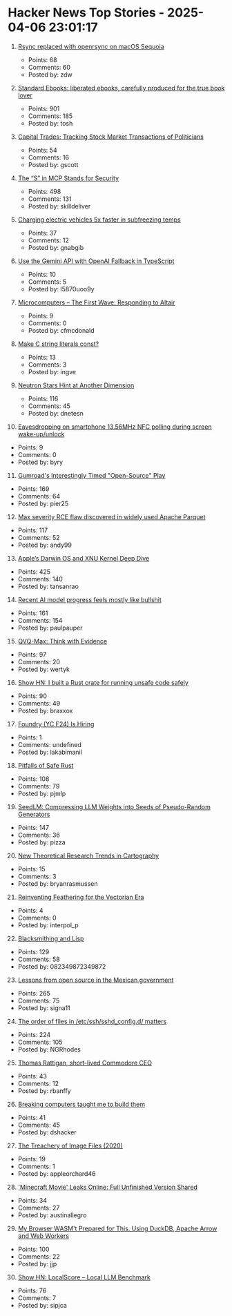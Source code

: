 # Hacker News Top Stories - 2025-04-06 23:01:17

1. [Rsync replaced with openrsync on macOS Sequoia](https://derflounder.wordpress.com/2025/04/06/rsync-replaced-with-openrsync-on-macos-sequoia/)
   - Points: 68
   - Comments: 60
   - Posted by: zdw

2. [Standard Ebooks: liberated ebooks, carefully produced for the true book lover](https://standardebooks.org)
   - Points: 901
   - Comments: 185
   - Posted by: tosh

3. [Capital Trades: Tracking Stock Market Transactions of Politicians](https://www.capitoltrades.com/)
   - Points: 54
   - Comments: 16
   - Posted by: gscott

4. [The “S” in MCP Stands for Security](https://elenacross7.medium.com/%EF%B8%8F-the-s-in-mcp-stands-for-security-91407b33ed6b)
   - Points: 498
   - Comments: 131
   - Posted by: skilldeliver

5. [Charging electric vehicles 5x faster in subfreezing temps](https://news.umich.edu/charging-electric-vehicles-5x-faster-in-subfreezing-temps/)
   - Points: 37
   - Comments: 12
   - Posted by: gnabgib

6. [Use the Gemini API with OpenAI Fallback in TypeScript](https://sometechblog.com/posts/try-gemini-api-with-openai-fallback/)
   - Points: 10
   - Comments: 5
   - Posted by: l5870uoo9y

7. [Microcomputers – The First Wave: Responding to Altair](https://technicshistory.com/2025/04/06/microcomputers-the-first-wave-responding-to-altair/)
   - Points: 9
   - Comments: 0
   - Posted by: cfmcdonald

8. [Make C string literals const?](https://gustedt.wordpress.com/2025/04/06/make-c-string-literals-const/)
   - Points: 13
   - Comments: 3
   - Posted by: ingve

9. [Neutron Stars Hint at Another Dimension](https://nautil.us/neutron-stars-hint-at-another-dimension-1202180/)
   - Points: 116
   - Comments: 45
   - Posted by: dnetesn

10. [Eavesdropping on smartphone 13.56MHz NFC polling during screen wake-up/unlock](https://old.reddit.com/r/RTLSDR/comments/1jsr9jv/eavesdropping_on_smartphone_1356mhz_nfc_polling/)
   - Points: 9
   - Comments: 0
   - Posted by: byry

11. [Gumroad's Interestingly Timed "Open-Source" Play](https://tedium.co/2025/04/06/gumroad-open-source-doge-drama/)
   - Points: 169
   - Comments: 64
   - Posted by: pier25

12. [Max severity RCE flaw discovered in widely used Apache Parquet](https://www.bleepingcomputer.com/news/security/max-severity-rce-flaw-discovered-in-widely-used-apache-parquet/)
   - Points: 117
   - Comments: 52
   - Posted by: andy99

13. [Apple’s Darwin OS and XNU Kernel Deep Dive](https://tansanrao.com/blog/2025/04/xnu-kernel-and-darwin-evolution-and-architecture/)
   - Points: 425
   - Comments: 140
   - Posted by: tansanrao

14. [Recent AI model progress feels mostly like bullshit](https://www.lesswrong.com/posts/4mvphwx5pdsZLMmpY/recent-ai-model-progress-feels-mostly-like-bullshit)
   - Points: 161
   - Comments: 154
   - Posted by: paulpauper

15. [QVQ-Max: Think with Evidence](https://qwenlm.github.io/blog/qvq-max-preview/)
   - Points: 97
   - Comments: 20
   - Posted by: wertyk

16. [Show HN: I built a Rust crate for running unsafe code safely](https://github.com/brannondorsey/mem-isolate)
   - Points: 90
   - Comments: 49
   - Posted by: braxxox

17. [Foundry (YC F24) Is Hiring](https://www.ycombinator.com/companies/foundry/jobs/WvDDlqc-founding-fullstack-engineer-building-the-future-of-browser-agents)
   - Points: 1
   - Comments: undefined
   - Posted by: lakabimanil

18. [Pitfalls of Safe Rust](https://corrode.dev/blog/pitfalls-of-safe-rust/)
   - Points: 108
   - Comments: 79
   - Posted by: pjmlp

19. [SeedLM: Compressing LLM Weights into Seeds of Pseudo-Random Generators](https://machinelearning.apple.com/research/seedlm-compressing)
   - Points: 147
   - Comments: 36
   - Posted by: pizza

20. [New Theoretical Research Trends in Cartography](https://www.researchgate.net/publication/26467883_NEW_THEORETICAL_RESEARCH_TRENDS_IN_CARTOGRAPHY)
   - Points: 15
   - Comments: 3
   - Posted by: bryanrasmussen

21. [Reinventing Feathering for the Vectorian Era](https://rive.app/blog/how-rive-reinvented-feathering-for-the-vectorian-era)
   - Points: 4
   - Comments: 0
   - Posted by: interpol_p

22. [Blacksmithing and Lisp](http://funcall.blogspot.com/2025/04/blacksmithing-and-lisp.html)
   - Points: 129
   - Comments: 58
   - Posted by: 082349872349872

23. [Lessons from open source in the Mexican government](https://lwn.net/Articles/1013776/)
   - Points: 265
   - Comments: 75
   - Posted by: signa11

24. [The order of files in /etc/ssh/sshd_config.d/ matters](https://utcc.utoronto.ca/~cks/space/blog/sysadmin/OpenSSHConfigOrderMatters)
   - Points: 224
   - Comments: 105
   - Posted by: NGRhodes

25. [Thomas Rattigan, short-lived Commodore CEO](https://dfarq.homeip.net/thomas-rattigan-short-lived-commodore-ceo/)
   - Points: 43
   - Comments: 12
   - Posted by: rbanffy

26. [Breaking computers taught me to build them](https://danielsada.tech/blog/carreer-part-1-the-foundation-years/)
   - Points: 41
   - Comments: 45
   - Posted by: dshacker

27. [The Treachery of Image Files (2020)](http://beyondloom.com/blog/images.html)
   - Points: 19
   - Comments: 1
   - Posted by: appleorchard46

28. ['Minecraft Movie' Leaks Online: Full Unfinished Version Shared](https://variety.com/2025/film/news/minecraft-movie-leaks-online-unfinished-effects-1236360578/)
   - Points: 34
   - Comments: 27
   - Posted by: austinallegro

29. [My Browser WASM't Prepared for This. Using DuckDB, Apache Arrow and Web Workers](https://motifanalytics.medium.com/my-browser-wasmt-prepared-for-this-using-duckdb-apache-arrow-and-web-workers-in-real-life-e3dd4695623d)
   - Points: 100
   - Comments: 22
   - Posted by: jjp

30. [Show HN: LocalScore – Local LLM Benchmark](https://www.localscore.ai/download)
   - Points: 76
   - Comments: 7
   - Posted by: sipjca

